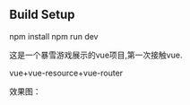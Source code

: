 ## Build Setup
  npm install
  npm run dev

这是一个暴雪游戏展示的vue项目,第一次接触vue.

vue+vue-resource+vue-router

效果图：


